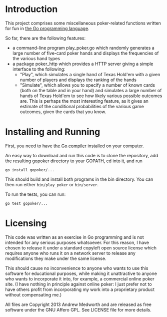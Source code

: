 # Introduction

This project comprises some miscellaneous poker-related functions written for fun in [the Go programming language](http://golang.org/).

So far, there are the following features:

* a command-line program play_poker.go which randomly generates a large number of five-card poker hands and displays the frequencies of the various hand types
* a package poker_http which provides a HTTP server giving a simple interface to the following:
  * "Play", which simulates a single hand of Texas Hold'em with a given number of players and displays the ranking of the hands
  * "Simulate", which allows you to specify a number of known cards (both on the table and in your hand) and simulates a large number of hands of Texas Hold'em to see how likely various possible outcomes are. This is perhaps the most interesting feature, as it gives an estimate of the conditional probabilities of the various game outcomes, given the cards that you know.

# Installing and Running

First, you need to have [the Go compiler](http://golang.org/) installed on your computer.

An easy way to download and run this code is to clone the repository, add the resulting gopoker directory to your GOPATH, cd into it, and run

    go install gopoker/...

This should build and install both programs in the bin directory. You can then run either ```bin/play_poker``` or ```bin/server```.

To run the tests, you can run:

    go test gopoker/...

# Licensing

This code was written as an exercise in Go programming and is not intended for any serious purposes whatsoever. For this reason, I have chosen to release it under a standard copyleft open source license which requires anyone who runs it on a network server to release any modifications they make under the same license.

This should cause no inconvenience to anyone who wants to use this software for educational purposes, while making it unattractive to anyone who wants to incorporate it into, for example, a commercial online poker site. (I have nothing in principle against online poker: I just prefer not to have others profit from incorporating my work into a proprietary product without compensating me.)

All files are Copyright 2013 Andrew Medworth and are released as free software under the GNU Affero GPL. See LICENSE file for more details.